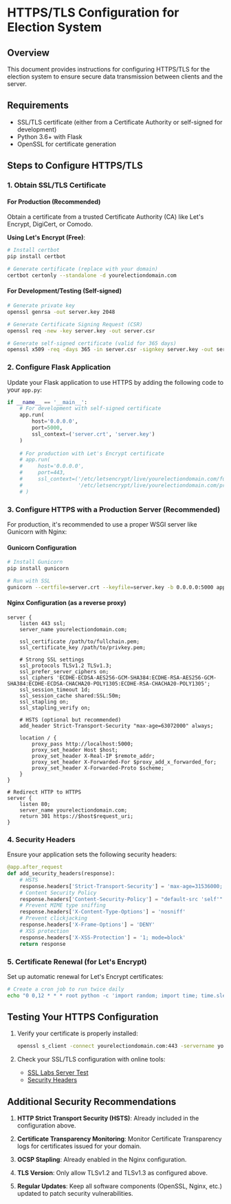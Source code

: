 # HTTPS/TLS Configuration for Election System

## Overview
This document provides instructions for configuring HTTPS/TLS for the election system to ensure secure data transmission between clients and the server.

## Requirements
- SSL/TLS certificate (either from a Certificate Authority or self-signed for development)
- Python 3.6+ with Flask
- OpenSSL for certificate generation

## Steps to Configure HTTPS/TLS

### 1. Obtain SSL/TLS Certificate

#### For Production (Recommended)
Obtain a certificate from a trusted Certificate Authority (CA) like Let's Encrypt, DigiCert, or Comodo.

**Using Let's Encrypt (Free)**:
```bash
# Install certbot
pip install certbot

# Generate certificate (replace with your domain)
certbot certonly --standalone -d yourelectiondomain.com
```

#### For Development/Testing (Self-signed)
```bash
# Generate private key
openssl genrsa -out server.key 2048

# Generate Certificate Signing Request (CSR)
openssl req -new -key server.key -out server.csr

# Generate self-signed certificate (valid for 365 days)
openssl x509 -req -days 365 -in server.csr -signkey server.key -out server.crt
```

### 2. Configure Flask Application

Update your Flask application to use HTTPS by adding the following code to your `app.py`:

```python
if __name__ == '__main__':
    # For development with self-signed certificate
    app.run(
        host='0.0.0.0',
        port=5000,
        ssl_context=('server.crt', 'server.key')
    )
    
    # For production with Let's Encrypt certificate
    # app.run(
    #     host='0.0.0.0',
    #     port=443,
    #     ssl_context=('/etc/letsencrypt/live/yourelectiondomain.com/fullchain.pem', 
    #                  '/etc/letsencrypt/live/yourelectiondomain.com/privkey.pem')
    # )
```

### 3. Configure HTTPS with a Production Server (Recommended)

For production, it's recommended to use a proper WSGI server like Gunicorn with Nginx:

#### Gunicorn Configuration
```bash
# Install Gunicorn
pip install gunicorn

# Run with SSL
gunicorn --certfile=server.crt --keyfile=server.key -b 0.0.0.0:5000 app:app
```

#### Nginx Configuration (as a reverse proxy)
```nginx
server {
    listen 443 ssl;
    server_name yourelectiondomain.com;

    ssl_certificate /path/to/fullchain.pem;
    ssl_certificate_key /path/to/privkey.pem;
    
    # Strong SSL settings
    ssl_protocols TLSv1.2 TLSv1.3;
    ssl_prefer_server_ciphers on;
    ssl_ciphers 'ECDHE-ECDSA-AES256-GCM-SHA384:ECDHE-RSA-AES256-GCM-SHA384:ECDHE-ECDSA-CHACHA20-POLY1305:ECDHE-RSA-CHACHA20-POLY1305';
    ssl_session_timeout 1d;
    ssl_session_cache shared:SSL:50m;
    ssl_stapling on;
    ssl_stapling_verify on;
    
    # HSTS (optional but recommended)
    add_header Strict-Transport-Security "max-age=63072000" always;
    
    location / {
        proxy_pass http://localhost:5000;
        proxy_set_header Host $host;
        proxy_set_header X-Real-IP $remote_addr;
        proxy_set_header X-Forwarded-For $proxy_add_x_forwarded_for;
        proxy_set_header X-Forwarded-Proto $scheme;
    }
}

# Redirect HTTP to HTTPS
server {
    listen 80;
    server_name yourelectiondomain.com;
    return 301 https://$host$request_uri;
}
```

### 4. Security Headers

Ensure your application sets the following security headers:

```python
@app.after_request
def add_security_headers(response):
    # HSTS
    response.headers['Strict-Transport-Security'] = 'max-age=31536000; includeSubDomains'
    # Content Security Policy
    response.headers['Content-Security-Policy'] = "default-src 'self'"
    # Prevent MIME type sniffing
    response.headers['X-Content-Type-Options'] = 'nosniff'
    # Prevent clickjacking
    response.headers['X-Frame-Options'] = 'DENY'
    # XSS protection
    response.headers['X-XSS-Protection'] = '1; mode=block'
    return response
```

### 5. Certificate Renewal (for Let's Encrypt)

Set up automatic renewal for Let's Encrypt certificates:

```bash
# Create a cron job to run twice daily
echo "0 0,12 * * * root python -c 'import random; import time; time.sleep(random.random() * 3600)' && certbot renew -q" | sudo tee -a /etc/crontab > /dev/null
```

## Testing Your HTTPS Configuration

1. Verify your certificate is properly installed:
   ```bash
   openssl s_client -connect yourelectiondomain.com:443 -servername yourelectiondomain.com
   ```

2. Check your SSL/TLS configuration with online tools:
   - [SSL Labs Server Test](https://www.ssllabs.com/ssltest/)
   - [Security Headers](https://securityheaders.com/)

## Additional Security Recommendations

1. **HTTP Strict Transport Security (HSTS)**: Already included in the configuration above.

2. **Certificate Transparency Monitoring**: Monitor Certificate Transparency logs for certificates issued for your domain.

3. **OCSP Stapling**: Already enabled in the Nginx configuration.

4. **TLS Version**: Only allow TLSv1.2 and TLSv1.3 as configured above.

5. **Regular Updates**: Keep all software components (OpenSSL, Nginx, etc.) updated to patch security vulnerabilities.
